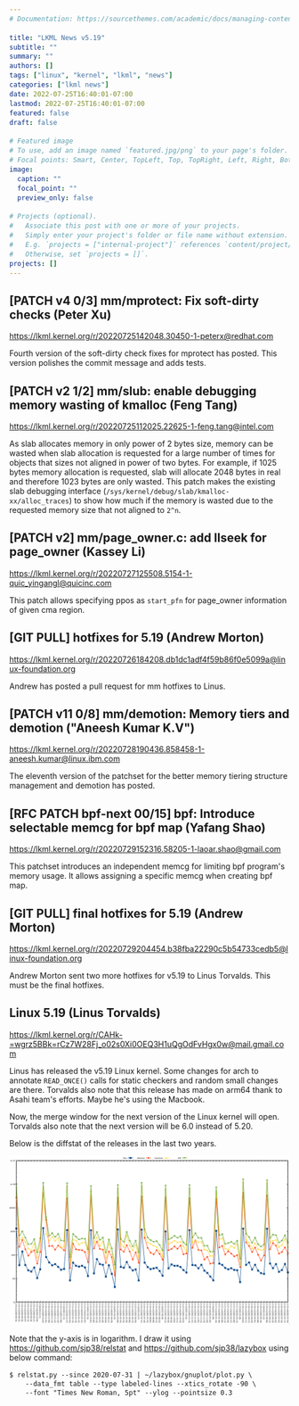 ```yaml
---
# Documentation: https://sourcethemes.com/academic/docs/managing-content/

title: "LKML News v5.19"
subtitle: ""
summary: ""
authors: []
tags: ["linux", "kernel", "lkml", "news"]
categories: ["lkml news"]
date: 2022-07-25T16:40:01-07:00
lastmod: 2022-07-25T16:40:01-07:00
featured: false
draft: false

# Featured image
# To use, add an image named `featured.jpg/png` to your page's folder.
# Focal points: Smart, Center, TopLeft, Top, TopRight, Left, Right, BottomLeft, Bottom, BottomRight.
image:
  caption: ""
  focal_point: ""
  preview_only: false

# Projects (optional).
#   Associate this post with one or more of your projects.
#   Simply enter your project's folder or file name without extension.
#   E.g. `projects = ["internal-project"]` references `content/project/deep-learning/index.md`.
#   Otherwise, set `projects = []`.
projects: []
---
```


[PATCH v4 0/3] mm/mprotect: Fix soft-dirty checks (Peter Xu)
------------------------------------------------------------

https://lkml.kernel.org/r/20220725142048.30450-1-peterx@redhat.com

Fourth version of the soft-dirty check fixes for mprotect has posted.  This
version polishes the commit message and adds tests.


[PATCH v2 1/2] mm/slub: enable debugging memory wasting of kmalloc (Feng Tang)
------------------------------------------------------------------------------

https://lkml.kernel.org/r/20220725112025.22625-1-feng.tang@intel.com

As slab allocates memory in only power of 2 bytes size, memory can be wasted
when slab allocation is requested for a large number of times for objects that
sizes not aligned in power of two bytes.  For example, if 1025 bytes memory
allocation is requested, slab will allocate 2048 bytes in real and therefore
1023 bytes are only wasted.  This patch makes the existing slab debugging
interface (`/sys/kernel/debug/slab/kmalloc-xx/alloc_traces`) to show how much
if the memory is wasted due to the requested memory size that not aligned to
`2^n`.


[PATCH v2] mm/page_owner.c: add llseek for page_owner (Kassey Li)
-----------------------------------------------------------------

https://lkml.kernel.org/r/20220727125508.5154-1-quic_yingangl@quicinc.com

This patch allows specifying ppos as `start_pfn` for page_owner information of
given cma region.


[GIT PULL] hotfixes for 5.19 (Andrew Morton)
--------------------------------------------

https://lkml.kernel.org/r/20220726184208.db1dc1adf4f59b86f0e5099a@linux-foundation.org

Andrew has posted a pull request for mm hotfixes to Linus.


[PATCH v11 0/8] mm/demotion: Memory tiers and demotion ("Aneesh Kumar K.V")
---------------------------------------------------------------------------

https://lkml.kernel.org/r/20220728190436.858458-1-aneesh.kumar@linux.ibm.com

The eleventh version of the patchset for the better memory tiering structure
management and demotion has posted.


[RFC PATCH bpf-next 00/15] bpf: Introduce selectable memcg for bpf map (Yafang Shao)
------------------------------------------------------------------------------------

https://lkml.kernel.org/r/20220729152316.58205-1-laoar.shao@gmail.com

This patchset introduces an independent memcg for limiting bpf program's memory
usage.  It allows assigning a specific memcg when creating bpf map.


[GIT PULL] final hotfixes for 5.19 (Andrew Morton)
--------------------------------------------------

https://lkml.kernel.org/r/20220729204454.b38fba22290c5b54733cedb5@linux-foundation.org

Andrew Morton sent two more hotfixes for v5.19 to Linus Torvalds.  This must be
the final hotfixes.


Linux 5.19 (Linus Torvalds)
---------------------------

https://lkml.kernel.org/r/CAHk-=wgrz5BBk=rCz7W28Fj_o02s0Xi0OEQ3H1uQgOdFvHgx0w@mail.gmail.com

Linus has released the v5.19 Linux kernel.  Some changes for arch to annotate
`READ_ONCE()` calls for static checkers and random small changes are there.
Torvalds also note that this release has made on arm64 thank to Asahi team's
efforts.  Maybe he's using the Macbook.

Now, the merge window for the next version of the Linux kernel will open.
Torvalds also note that the next version will be 6.0 instead of 5.20.

Below is the diffstat of the releases in the last two years.

![Kernel release stat](/img/kernel_release_stat/v5.9-rc1..v5.19.png)

Note that the y-axis is in logarithm.  I draw it using
https://github.com/sjp38/relstat and https://github.com/sjp38/lazybox using
below command:

    $ relstat.py --since 2020-07-31 | ~/lazybox/gnuplot/plot.py \
	    --data_fmt table --type labeled-lines --xtics_rotate -90 \
	    --font "Times New Roman, 5pt" --ylog --pointsize 0.3
